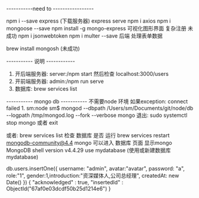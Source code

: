 -----------need to -----------------

npm i --save express (下载服务器)
express serve
npm i axios
npm i mongoose --save
npm install -g mongo-express 可视化图形界面 复杂注册 未成功
npm i jsonwebtoken
npm i multer --save  后端 处理表单数据

brew install mongosh (未成功)

----------- 说明 ------------

1. 开后端服务器: server:/npm start  然后检查 localhost:3000/users
2. 开前端服务器: admin:/npm run serve 
3. 数据库: brew services list

----------- mongo db -----------
不需要node 环境
如果exception: connect failed
1.
sm:node sm$ mongod --dbpath /Users/sm/Documents/git/node/db --logpath /tmp/mongod.log --fork --verbose
mongo
退出:
sudo systemctl stop mongo 或者 exit

或者:
brew services list 检查 数据库 是否 运行
brew services restart mongodb-community@4.4
mongo 可以进入 数据库 页面 显示mongo MongoDB shell version v4.4.29
use mydatabase (使用或新建数据库 mydatabase) 

db.users.insertOne({   username: "admin", avatar:"avatar",   password: "a", role:"1", gender:1,introduction:"资深媒体人,公司总经理", createdAt: new Date() })
{
	"acknowledged" : true,
	"insertedId" : ObjectId("67af0e03dcdf50b25d1214e6")
}       
